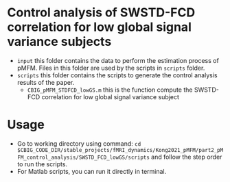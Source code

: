 # Control analysis of SWSTD-FCD correlation for low global signal variance subjects
* `input` this folder contains the data to perform the estimation process of pMFM. Files in this folder are used by the scripts in `scripts` folder.
* `scripts` this folder contains the scripts to generate the control analysis results of the paper. 
    * `CBIG_pMFM_STDFCD_lowGS.m` this is the function compute the SWSTD-FCD correlation for low global signal variance subject
    
# Usage
* Go to working directory using command: `cd $CBIG_CODE_DIR/stable_projects/fMRI_dynamics/Kong2021_pMFM/part2_pMFM_control_analysis/SWSTD_FCD_lowGS/scripts` and follow the step order to run the scripts.
* For Matlab scripts, you can run it directly in terminal.
